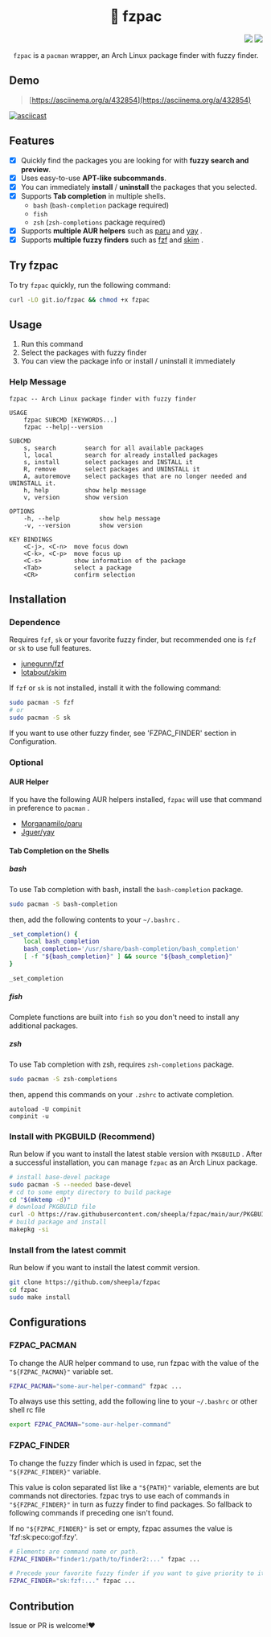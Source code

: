 <div align="center"><h1> 🔎 fzpac</h1></div>

<div align="right">
    <img src="https://img.shields.io/static/v1?label=Language&message=shell&color=blue&style=flat-square"/>
    <img src="https://img.shields.io/static/v1?label=License&message=MIT&color=blue&style=flat-square"/>
</div>

<div align="center">
    
`fzpac` is a `pacman` wrapper, an Arch Linux package finder with fuzzy finder.

</div>

## Demo

> [https://asciinema.org/a/432854](https://asciinema.org/a/432854)

[![asciicast](https://asciinema.org/a/432854.svg)](https://asciinema.org/a/432854)

## Features

- [x] Quickly find the packages you are looking for with **fuzzy search and preview**.
- [x] Uses easy-to-use **APT-like subcommands**.
- [x] You can immediately **install** / **uninstall** the packages that you selected.
- [x] Supports **Tab completion** in multiple shells.
    - `bash` (`bash-completion` package required)
    - `fish`
    - `zsh` (`zsh-completions` package required)
- [x] Supports **multiple AUR helpers** such as [paru](https://github.com/Morganamilo/paru) and [yay](https://github.com/Jguer/yay) .
- [x] Supports **multiple fuzzy finders** such as [fzf](https://github.com/junegunn/fzf) and [skim](https://https://github.com/lotabout/skim) .

## Try fzpac

To try `fzpac` quickly, run the following command:

```bash
curl -LO git.io/fzpac && chmod +x fzpac
```

## Usage

1. Run this command
2. Select the packages with fuzzy finder
3. You can view the package info or install / uninstall it immediately

### Help Message

```
fzpac -- Arch Linux package finder with fuzzy finder

USAGE
    fzpac SUBCMD [KEYWORDS...]
    fzpac --help|--version

SUBCMD
    s, search        search for all available packages
    l, local         search for already installed packages
    s, install       select packages and INSTALL it
    R, remove        select packages and UNINSTALL it
    A, autoremove    select packages that are no longer needed and UNINSTALL it.
    h, help          show help message
    v, version       show version

OPTIONS
    -h, --help           show help message
    -v, --version        show version

KEY BINDINGS
    <C-j>, <C-n>  move focus down
    <C-k>, <C-p>  move focus up
    <C-s>         show information of the package
    <Tab>         select a package
    <CR>          confirm selection
```

## Installation

### Dependence

Requires `fzf`, `sk` or your favorite fuzzy finder, but recommended one is `fzf` or `sk` to use full features.

- [junegunn/fzf](https://github.com/junegunn/fzf)
- [lotabout/skim](https://https://github.com/lotabout/skim)

If `fzf` or `sk` is not installed, install it with the following command:

```bash
sudo pacman -S fzf
# or
sudo pacman -S sk
```

If you want to use other fuzzy finder, see 'FZPAC_FINDER' section in Configuration.

### Optional

#### AUR Helper

If you have the following AUR helpers installed, `fzpac` will use that command in preference to `pacman` .

<ul>
    <li><a href="https://github.com/Morganamilo/paru">Morganamilo/paru</a></li>
    <li><a href="https://github.com/Jguer/yay">Jguer/yay</a></li>
</ul>

#### Tab Completion on the Shells

##### bash

To use Tab completion with bash, install the `bash-completion` package.

```bash
sudo pacman -S bash-completion
```

then, add the following contents to your `~/.bashrc` .

```bash
_set_completion() {
    local bash_completion
    bash_completion='/usr/share/bash-completion/bash_completion'
    [ -f "${bash_completion}" ] && source "${bash_completion}"
}

_set_completion
```

##### fish

Complete functions are built into `fish` so you don't need to install any additional packages.

##### zsh

To use Tab completion with zsh, requires `zsh-completions` package.

```zsh
sudo pacman -S zsh-completions
```

then, append this commands on your `.zshrc` to activate completion.

```.zshrc
autoload -U compinit
compinit -u
```

### Install with PKGBUILD (Recommend)

Run below if you want to install the latest stable version with `PKGBUILD` .
After a successful installation, you can manage `fzpac` as an Arch Linux package.

```bash
# install base-devel package
sudo pacman -S --needed base-devel
# cd to some empty directory to build package
cd "$(mktemp -d)"
# download PKGBUILD file
curl -O https://raw.githubusercontent.com/sheepla/fzpac/main/aur/PKGBUILD
# build package and install
makepkg -si
```

### Install from the latest commit

Run below if you want to install the latest commit version.

```bash
git clone https://github.com/sheepla/fzpac
cd fzpac
sudo make install
```

## Configurations

### FZPAC_PACMAN

To change the AUR helper command to use, run fzpac with the value of the `"${FZPAC_PACMAN}"` variable set.

```bash
FZPAC_PACMAN="some-aur-helper-command" fzpac ...
```

To always use this setting, add the following line to your `~/.bashrc` or other shell rc file

```bash
export FZPAC_PACMAN="some-aur-helper-command"
```

### FZPAC_FINDER

To change the fuzzy finder which is used in fzpac, set the `"${FZPAC_FINDER}"` variable.

This value is colon separated list like a `"${PATH}"` variable, elements are but commands not directories. fzpac trys to use each of commands in `"${FZPAC_FINDER}"` in turn as fuzzy finder to find packages. So fallback to following commands if preceding one isn't found.

If no `"${FZPAC_FINDER}"` is set or empty, fzpac assumes the value is 'fzf:sk:peco:gof:fzy'.

```bash
# Elements are command name or path.
FZPAC_FINDER="finder1:/path/to/finder2:..." fzpac ...

# Precede your favorite fuzzy finder if you want to give priority to it.
FZPAC_FINDER="sk:fzf:..." fzpac ...
```

## Contribution

Issue or PR is welcome!❤
